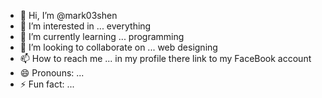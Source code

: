 - 👋 Hi, I’m @mark03shen
- 👀 I’m interested in ... everything
- 🌱 I’m currently learning ... programming
- 💞️ I’m looking to collaborate on ... web designing
- 📫 How to reach me ... in my profile there link to my FaceBook account
- 😄 Pronouns: ...
- ⚡ Fun fact: ...

<!---
mark03shen/mark03shen is a ✨ special ✨ repository because its `README.md` (this file) appears on your GitHub profile.
You can click the Preview link to take a look at your changes.
--->
